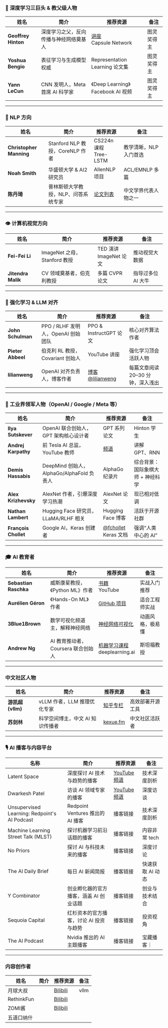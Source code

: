 ### 🧠 深度学习三巨头 & 教父级人物

| 姓名 | 简介 | 推荐资源 | 备注 |
|------|------|-----------|------|
| **Geoffrey Hinton** | 深度学习之父，反向传播与神经网络奠基人 | [讲座](https://www.youtube.com/@GeoffreyHinton)<br>Capsule Network | 图灵奖得主 |
| **Yoshua Bengio** | 表征学习与生成模型权威 | Representation Learning 论文集 | 图灵奖得主 |
| **Yann LeCun** | CNN 发明人，Meta 首席 AI 科学家 | 《Deep Learning》<br>Facebook AI 视频 | 图灵奖得主 |
---

### 💬 NLP 方向

| 姓名 | 简介 | 推荐资源 | 备注 |
|------|------|-----------|------|
| **Christopher Manning** | Stanford NLP 教授，CoreNLP 作者 | CS224n 课程<br>Tree-LSTM | 教学清晰，NLP 入门首选 |
| **Noah Smith** | 华盛顿大学 & AI2 研究员 | AllenNLP 项目 | ACL/EMNLP 多篇 |
| **陈丹琦** | 普林斯顿大学教授，NLP、问答系统专家 | [论文列表](https://www.cs.princeton.edu/~danqic/papers.html) | 中文学界代表人物之一 |

---

### 👁️ 计算机视觉方向

| 姓名 | 简介 | 推荐资源 | 备注 |
|------|------|-----------|------|
| **Fei-Fei Li** | ImageNet 之母，Stanford 教授 | TED 演讲<br>ImageNet 论文 | 推动视觉大数据 |
| **Jitendra Malik** | CV 领域奠基者，伯克利教授 | 多篇 CVPR 论文 | 指导过多位 AI 大牛 |

---

### 🤖 强化学习 & LLM 对齐

| 姓名 | 简介 | 推荐资源 | 备注 |
|------|------|-----------|------|
| **John Schulman** | PPO / RLHF 发明人，OpenAI 创始团队 | PPO & InstructGPT 论文 | 核心对齐算法作者 |
| **Pieter Abbeel** | 伯克利 RL 教授，Covariant 创始人 | YouTube 讲座 | 强化学习顶会活跃人物 |
| **lilianweng** | OpenAI 对齐负责人，博客作者 | [博客](https://lilianweng.github.io)<br>[@lilianweng](https://x.com/lilianweng) | 每篇文章阅读 20–30 分钟，深入浅出 |

---

### 🏢 工业界领军人物（OpenAI / Google / Meta 等）

| 姓名 | 简介 | 推荐资源 | 备注 |
|------|------|-----------|------|
| **Ilya Sutskever** | OpenAI 联合创始人，GPT 架构核心设计者 | GPT 系列论文 | Hinton 学生 |
| **Andrej Karpathy** | 前 Tesla AI 总监，YouTube 教师 | [频道](https://www.youtube.com/@AndrejKarpathy) | 讲解 GPT、RNN |
| **Demis Hassabis** | DeepMind 创始人，AlphaGo/AlphaFold 负责人 | AlphaGo 纪录片 | 综合背景：国际象棋大师 + 神经科学 |
| **Alex Krizhevsky** | AlexNet 作者，引爆深度学习热潮 | AlexNet 论文 | 现已相对低调 |
| **Nathan Lambert** | Hugging Face 研究员，LLaMA/RLHF 相关 | Hugging Face 博客 | 活跃于开源社群 |
| **François Chollet** | Google AI，Keras 创建者 | [@fchollet](https://x.com/fchollet)<br>Keras 文档 | 强调“人类中心的 AI” |

---

### 🎓 AI 教育者

| 姓名 | 简介 | 推荐资源 | 备注 |
|------|------|-----------|------|
| **Sebastian Raschka** | 威斯康星教授，《Python ML》作者 | [书籍](https://sebastianraschka.com/books/)<br>YouTube | 实战入门推荐 |
| **Aurélien Géron** | 《Hands-On ML》作者 | [GitHub 项目](https://github.com/ageron/handson-ml3) | 适合工程师实战 |
| **3Blue1Brown** | 数学可视化频道主，解释神经网络 | [神经网络可视化](https://www.youtube.com/watch?v=aircAruvnKk) | 动画风格，极易懂 |
| **Andrew Ng** | AI 教育推动者，Coursera 联合创始人 | [机器学习课程](https://www.coursera.org/learn/machine-learning)<br>deeplearning.ai | 斯坦福教授 |

---

### 中文社区人物

| 姓名 | 简介 | 推荐资源 | 备注 |
|------|------|-----------|------|
| **游凯超 (vllm)** | vLLM 作者，LLM 推理优化专家 | [知乎专栏](https://zhuanlan.zhihu.com/p/634359491) | 高效部署开源工具 |
| **苏剑林** | 科学空间博主，中文 AI 知识传播者 | [kexue.fm](http://kexue.fm) | 中文社区活跃者 |

---
### 🎙️ AI 播客与内容平台
| 名称 | 简介 | 推荐资源 | 备注 |
|------|------|-----------|------|
|Latent Space | 深度探讨 AI 技术与趋势的播客 | [YouTube 频道](https://www.youtube.com/@LatentSpacePod) | 技术深度剖析 |
|Dwarkesh Patel | 访谈 AI 领域专家的播客 | [YouTube 频道](https://www.youtube.com/@DwarkeshPatel	) | 深度访谈 |
|Unsupervised Learning: Redpoint's AI Podcast | Redpoint Ventures 推出的 AI 播客 | 播客链接 | 技术深度剖析 |
|Machine Learning Street Talk (MLST) | 探讨机器学习前沿话题的播客 | 播客链接 | 内容非常 tech |
|No Priors | 探讨 AI 与科技未来的播客 | 播客链接 | 深度讨论 |
|The AI Daily Brief | 每日 AI 新闻简报 | 播客链接 | 快速获取 AI 动态 |
|Y Combinator | 创业孵化器的官方播客，涵盖 AI 创业话题 | 播客链接 | 创业与技术结合 |
|Sequoia Capital | 红杉资本的官方播客，讨论 AI 投资与趋势 | 播客链接 | 投资视角 |
|The AI Podcast | Nvidia 推出的 AI 主题播客 | 播客链接 | 宝藏播客｜


---

###  内容创作者
| 姓名     | 简介 | 推荐资源                                      | 备注   |
|----------|------|----------------------------------------------|--------|
| 月球大叔 |      | [Bilibili](https://www.bilibili.com/video/BV1edfwYJE39/) | vllm   |
| RethinkFun |      | [Bilibili](https://space.bilibili.com/18235884/) |        |
| ZOMI酱   |      | [Bilibili](https://space.bilibili.com/517221395) |        |
| 五道口纳什 |      |                                              |        |



